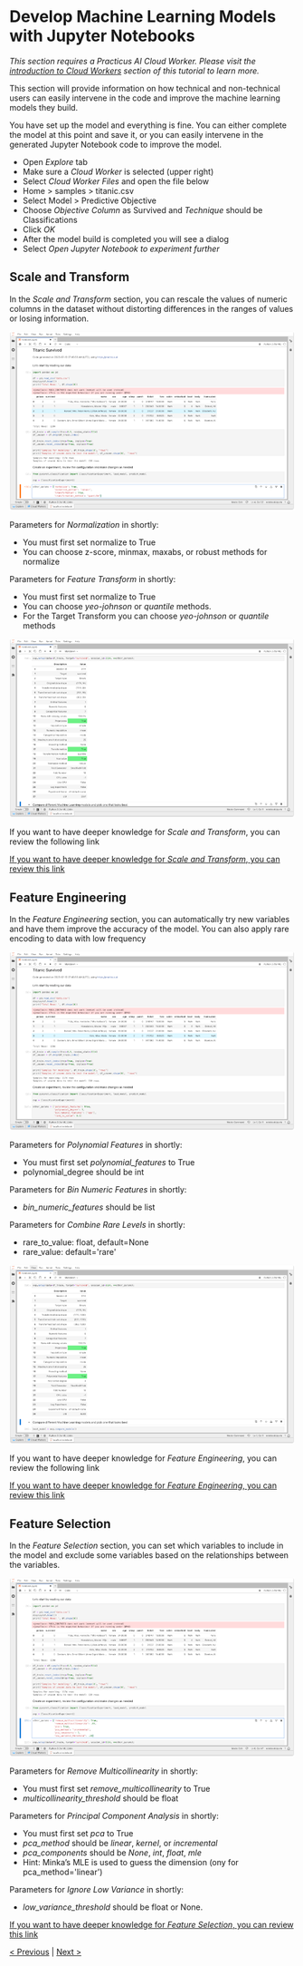 # Develop Machine Learning Models with Jupyter Notebooks

_This section requires a Practicus AI Cloud Worker. Please visit the [introduction to Cloud Workers](worker-node-intro.md) section of this tutorial to learn more._

This section will provide information on how technical and non-technical users can easily intervene in the code and improve the machine learning models they build.

You have set up the model and everything is fine. You can either complete the model at this point and save it, or you can easily intervene in the generated Jupyter Notebook code to improve the model. 

- Open _Explore_ tab 
- Make sure a _Cloud Worker_ is selected (upper right)
- Select _Cloud Worker Files_ and open the file below 
- Home > samples > titanic.csv
- Select Model > Predictive Objective 
- Choose _Objective Column_ as Survived and _Technique_ should be Classifications
- Click _OK_
- After the model build is completed you will see a dialog
- Select _Open Jupyter Notebook to experiment further_

## Scale and Transform

In the _Scale and Transform_ section, you can rescale the values of numeric columns in the dataset without distorting differences in the ranges of values or losing information.

![scale_and_transform.png](img%2Fimprove_ml_models%2Fscale_and_transform.png)

Parameters for _Normalization_ in shortly:

 - You must first set normalize to True
 - You can choose z-score, minmax, maxabs, or robust methods for normalize

Parameters for _Feature Transform_ in shortly: 

 - You must first set normalize to True
 - You can choose _yeo-johnson_ or _quantile_ methods.
 - For the Target Transform you can choose _yeo-johnson_ or _quantile_ methods

![scale_and_transform_final.png](img%2Fimprove_ml_models%2Fscale_and_transform_final.png)

If you want to have deeper knowledge for _Scale and Transform_, you can review the following link

[If you want to have deeper knowledge for _Scale and Transform_, you can review this link](https://pycaret.gitbook.io/docs/get-started/preprocessing/scale-and-transform)

## Feature Engineering

In the _Feature Engineering_ section, you can automatically try new variables and have them improve the accuracy of the model. You can also apply rare encoding to data with low frequency

![feature_engineering.png](img%2Fimprove_ml_models%2Ffeature_engineering.png)

Parameters for _Polynomial Features_ in shortly:

 - You must first set _polynomial_features_ to True
 - polynomial_degree should be int

Parameters for _Bin Numeric Features_ in shortly:

 - _bin_numeric_features_ should be list

Parameters for _Combine Rare Levels_ in shortly:

 - rare_to_value: float, default=None
 - rare_value: default='rare'

![feature_engineering_final.png](img%2Fimprove_ml_models%2Ffeature_engineering_final.png)

If you want to have deeper knowledge for _Feature Engineering_, you can review the following link

[If you want to have deeper knowledge for _Feature Engineering_, you can review this link](https://pycaret.gitbook.io/docs/get-started/preprocessing/feature-engineering)

## Feature Selection

In the _Feature Selection_ section, you can set which variables to include in the model and exclude some variables based on the relationships between the variables.

![feature_selection.png](img%2Fimprove_ml_models%2Ffeature_selection.png)

Parameters for _Remove Multicollinearity_ in shortly:

 - You must first set _remove_multicollinearity_ to True
 - _multicollinearity_threshold_ should be float

Parameters for _Principal Component Analysis_ in shortly:

 - You must first set _pca_ to True
 - _pca_method_ should be _linear_, _kernel_, or _incremental_
 - _pca_components_ should be _None_, _int_, _float_, _mle_
 - Hint: Minka’s MLE is used to guess the dimension (ony for pca_method='linear')

Parameters for _Ignore Low Variance_ in shortly:

 - _low_variance_threshold_ should be float or None.


[If you want to have deeper knowledge for _Feature Selection_, you can review this link](https://pycaret.gitbook.io/docs/get-started/preprocessing/feature-selection)


[< Previous](chatgpt.md) | [Next >](next-steps.md)